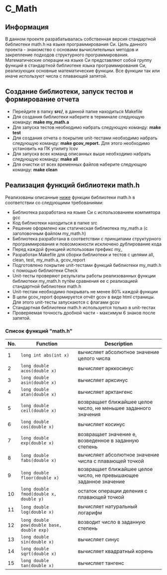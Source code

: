 # С_Math

## Информация

В данном проекте разрабатывалась собственная версия стандартной библиотеки math.h на языке программирования Си. Цель данного проекта - знакомство с основами вычислительных методов и закрепление подходов структурного программирования.   
Математические операции на языке Си представляют собой группу функций в стандартной библиотеке языка программирования Си, реализующих основные математические функции. Все функции так или иначе используют числа с плавающей запятой.

## Создание библиотеки, запуск тестов и формирование отчета

- Перейдите в папку **src/**, в данной папке находиться Makefile
- Для создания библиотеки наберите в терминале следующую команду: **make my_math.a**
- Для запуска тестов необходимо набрать следующую команду: **make test**
- Для создания отчета о покрытие unit-тестами необходимо набрать следующую команду: **make gcov_report.** Для этого необходимо установить на ПК утилиту lcov
- Для запуска всех команд описанных выше необходимо набрать следующую команду: **make all**
- Для очистки от всех временных файлов наберите следующую команду: **make clean**

## Реализация функций библиотеки math.h

Реализованы описанные [ниже](#список-функций-mathh) функции библиотеки math.h в соответствии со следующими требованиями:

- Библиотека разработана на языке Си с использованием компиятора gcc 
- Код библиотеки находиться в папке src
- Решение оформлено как статическая библиотека my_math.a (с заголовочным файлом my_math.h)
- Библиотека разработана в соответствии с принципами структурного программирования и повозможности исключено дублирование кода
- Перед каждой функцией использован префикс my_
- Разработан Makefile для сборки библиотеки и тестов с целями all, clean, test, my_math.a, gcov_report
- Подготовлено покрытие unit-тестами функций библиотеки my_math.h c помощью библиотеки Check
- Unit-тесты проверяют результаты работы реализованных функции библиотеки my_math.h путём сравнения ее с реализацией стандартной библиотеки math.h
- Unit-тестам необходимо покрывать не менее 80% каждой функции
- В цели gcov_report формируется отчёт gcov в виде html страницы. Для этого unit-тесты запускаются с флагами gcov  
- Стандартная библиотеки math.h используется только в unit-тестах
- Проверяемая точность дробной части - максимум 6 знаков после запятой.

### Список функций "math.h"

| No. | Function | Description |
| --- | -------- | ----------- |
| 1 | `long int abs(int x)` | вычисляет абсолютное значение целого числа |
| 2 | `long double acos(double x)` | вычисляет арккосинус |
| 3 | `long double asin(double x)` | вычисляет арксинус |
| 4 | `long double atan(double x)` | вычисляет арктангенс |
| 5 | `long double ceil(double x)` | возвращает ближайшее целое число, не меньшее заданного значения |
| 6 | `long double cos(double x)` | вычисляет косинус |
| 7 | `long double exp(double x)` | возвращает значение e, возведенное в заданную степень |
| 8 | `long double fabs(double x)` | вычисляет абсолютное значение числа с плавающей точкой |
| 9 | `long double floor(double x)` | возвращает ближайшее целое число, не превышающее заданное значение |
| 10 | `long double fmod(double x, double y)` | остаток операции деления с плавающей точкой |
| 11 | `long double log(double x)` | вычисляет натуральный логарифм |
| 12 | `long double pow(double base, double exp)` | возводит число в заданную степень |
| 13 | `long double sin(double x)` | вычисляет синус |
| 14 | `long double sqrt(double x)` | вычисляет квадратный корень |
| 15 | `long double tan(double x)` | вычисляет тангенс |  
